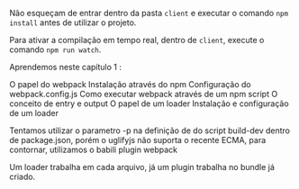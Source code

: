 Não esqueçam de entrar dentro da pasta `client` e executar o comando `npm install` antes de utilizar o projeto.

Para ativar a compilação em tempo real, dentro de `client`, execute o comando `npm run watch`.


Aprendemos neste capítulo 1 :

O papel do webpack
Instalação através do npm
Configuração do webpack.config.js
Como executar webpack através de um npm script
O conceito de entry e output
O papel de um loader
Instalação e configuração de um loader


Tentamos utilizar o parametro -p na definição de do script build-dev dentro de package.json, porém o uglifyjs não suporta o recente ECMA, para contornar, utilizamos o babili plugin webpack

Um loader trabalha em cada arquivo, já um plugin trabalha no bundle já criado.

